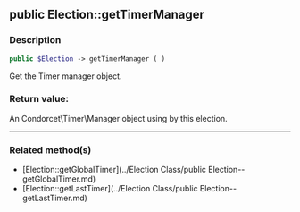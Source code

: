 ## public Election::getTimerManager

### Description    

```php
public $Election -> getTimerManager ( )
```

Get the Timer manager object.    


### Return value:   

An Condorcet\Timer\Manager object using by this election.


---------------------------------------

### Related method(s)      

* [Election::getGlobalTimer](../Election Class/public Election--getGlobalTimer.md)    
* [Election::getLastTimer](../Election Class/public Election--getLastTimer.md)    
